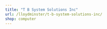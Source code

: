 ```yaml
---
title: "T B System Solutions Inc"
url: /lloydminster/t-b-system-solutions-inc/
shop: computer
---
```

